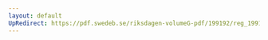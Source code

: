 ```yaml
---
layout: default
UpRedirect: https://pdf.swedeb.se/riksdagen-volumeG-pdf/199192/reg_199192/reg_199192_0674.pdf
---
```

